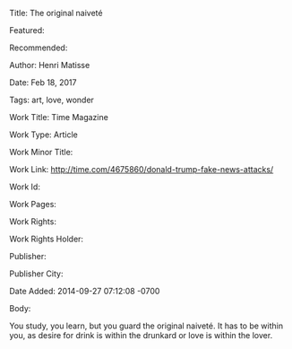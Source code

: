 Title: The original naiveté

Featured: 

Recommended: 

Author: Henri Matisse

Date: Feb 18, 2017

Tags: art, love, wonder

Work Title: Time Magazine

Work Type: Article

Work Minor Title:  

Work Link: http://time.com/4675860/donald-trump-fake-news-attacks/

Work Id:  

Work Pages:  

Work Rights:  

Work Rights Holder:  

Publisher:  

Publisher City:  

Date Added: 2014-09-27 07:12:08 -0700

Body:

You study, you learn, but you guard the original naiveté. It has to be within you, as desire for drink is within the drunkard or love is within the lover. 



